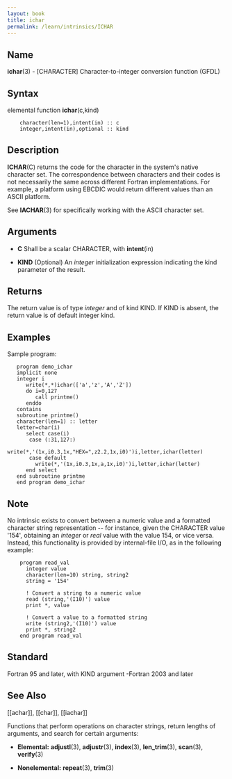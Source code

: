 ```yaml
---
layout: book
title: ichar
permalink: /learn/intrinsics/ICHAR
---
```

## __Name__

__ichar__(3) - \[CHARACTER\] Character-to-integer conversion function
(GFDL)

## __Syntax__

elemental function __ichar__(c,kind)

```
    character(len=1),intent(in) :: c
    integer,intent(in),optional :: kind
```

## __Description__

__ICHAR__(C) returns the code for the character in the system's native
character set. The correspondence between characters and their codes is
not necessarily the same across different Fortran implementations. For
example, a platform using EBCDIC would return different values than an
ASCII platform.

See __IACHAR__(3) for specifically working with the ASCII character
set.

## __Arguments__

  - __C__
    Shall be a scalar CHARACTER, with __intent__(in)

  - __KIND__
    (Optional) An _integer_ initialization expression indicating the kind
    parameter of the result.

## __Returns__

The return value is of type _integer_ and of kind KIND. If KIND is absent,
the return value is of default integer kind.

## __Examples__

Sample program:

```
   program demo_ichar
   implicit none
   integer i
      write(*,*)ichar(['a','z','A','Z'])
      do i=0,127
         call printme()
      enddo
   contains
   subroutine printme()
   character(len=1) :: letter
   letter=char(i)
      select case(i)
       case (:31,127:)
         write(*,'(1x,i0.3,1x,"HEX=",z2.2,1x,i0)')i,letter,ichar(letter)
       case default
         write(*,'(1x,i0.3,1x,a,1x,i0)')i,letter,ichar(letter)
      end select
   end subroutine printme
   end program demo_ichar
```

## __Note__

No intrinsic exists to convert between a numeric value and a formatted
character string representation -- for instance, given the CHARACTER
value '154', obtaining an _integer_ or _real_ value with the value 154, or
vice versa. Instead, this functionality is provided by internal-file
I/O, as in the following example:

```
    program read_val
      integer value
      character(len=10) string, string2
      string = '154'

      ! Convert a string to a numeric value
      read (string,'(I10)') value
      print *, value

      ! Convert a value to a formatted string
      write (string2,'(I10)') value
      print *, string2
    end program read_val
```

## __Standard__

Fortran 95 and later, with KIND argument -Fortran 2003 and later

## __See Also__

\[\[achar\]\], \[\[char\]\], \[\[iachar\]\]

Functions that perform operations on character strings, return lengths
of arguments, and search for certain arguments:

  - __Elemental:__
    __adjustl__(3), __adjustr__(3), __index__(3), __len\_trim__(3),
    __scan__(3), __verify__(3)

  - __Nonelemental:__
    __repeat__(3), __trim__(3)
